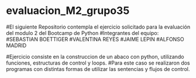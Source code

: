 # evaluacion_M2_grupo35

#El siguiente Repositorio contempla el ejercicio solicitado para la evaluación del modulo 2 del Bootcamp de Python
#Integrantes del equipo:
#SEBASTIAN BOETTIGER
#VALENTINA REYES
#JAIME LEPIN
#ALFONSO MADRID

#Ejercicio consiste en la construccion de un abaco con python, utilizando funciones, estructuras de control y loops.
#Para este caso se realizaron dos programas con distintas formas de utilizar las sentencias y flujos de control.
